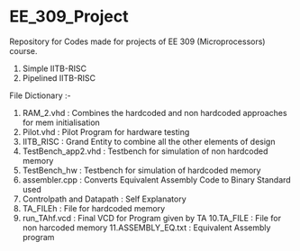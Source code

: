 # EE_309_Project
Repository for Codes made for projects of EE 309 (Microprocessors) course.
1. Simple IITB-RISC
2. Pipelined IITB-RISC

File Dictionary :-
1. RAM_2.vhd : Combines the hardcoded and non hardcoded approaches for mem initialisation
2. Pilot.vhd : Pilot Program for hardware testing
3. IITB_RISC : Grand Entity to combine all the other elements of design
4. TestBench_app2.vhd : Testbench for simulation of non hardcoded memory
5. TestBench_hw : Testbench for simulation of hardcoded memory
6. assembler.cpp : Converts Equivalent Assembly Code to Binary Standard used
7. Controlpath and Datapath : Self Explanatory
8. TA_FILEh : File for hardcoded memory
9. run_TAhf.vcd : Final VCD for Program given by TA
10.TA_FILE : File for non harcoded memory
11.ASSEMBLY_EQ.txt : Equivalent Assembly program
